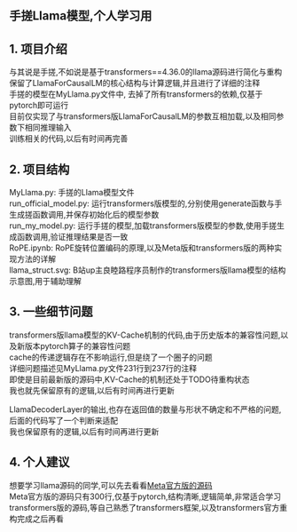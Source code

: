 ## 手搓Llama模型,个人学习用

## 1. 项目介绍
与其说是手搓,不如说是基于transformers==4.36.0的llama源码进行简化与重构  
保留了LlamaForCausalLM的核心结构与计算逻辑,并且进行了详细的注释  
手搓的模型在MyLlama.py文件中, 去掉了所有transformers的依赖,仅基于pytorch即可运行  
目前仅实现了与transformers版LlamaForCausalLM的参数互相加载,以及相同参数下相同推理输入  
训练相关的代码,以后有时间再完善

## 2. 项目结构
MyLlama.py:              手搓的Llama模型文件  
run_official_model.py:   运行transformers版模型的,分别使用generate函数与手生成搓函数调用,并保存初始化后的模型参数  
run_my_model.py:         运行手搓的模型,加载transformers版模型的参数,使用手搓生成函数调用,验证推理结果是否一致  
RoPE.ipynb:              RoPE旋转位置编码的原理,以及Meta版和transformers版的两种实现方法的详解  
llama_struct.svg:        B站up主良睦路程序员制作的transformers版llama模型的结构示意图,用于辅助理解

## 3. 一些细节问题
transformers版llama模型的KV-Cache机制的代码,由于历史版本的兼容性问题,以及新版本pytorch算子的兼容性问题  
cache的传递逻辑存在不影响运行,但是绕了一个圈子的问题  
详细问题描述见MyLlama.py文件231行到237行的注释  
即使是目前最新版的源码中,KV-Cache的机制还处于TODO待重构状态  
我也就先保留原有的逻辑,以后有时间再进行更新

LlamaDecoderLayer的输出,也存在返回值的数量与形状不确定和不严格的问题,后面的代码写了一个判断来适配  
我也保留原有的逻辑,以后有时间再进行更新

## 4. 个人建议
想要学习llama源码的同学,可以先去看看[Meta官方版的源码](https://github.com/meta-llama/llama3/blob/main/llama/model.py)  
Meta官方版的源码只有300行,仅基于pytorch,结构清晰,逻辑简单,非常适合学习  
transformers版的源码,等自己熟悉了transformers框架,以及transformers官方重构完成之后再看
